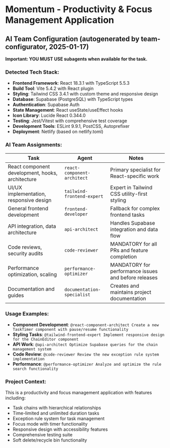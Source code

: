 # Momentum - Productivity & Focus Management Application

## AI Team Configuration (autogenerated by team-configurator, 2025-01-17)

**Important: YOU MUST USE subagents when available for the task.**

### Detected Tech Stack:
- **Frontend Framework**: React 18.3.1 with TypeScript 5.5.3
- **Build Tool**: Vite 5.4.2 with React plugin
- **Styling**: Tailwind CSS 3.4.1 with custom theme and responsive design
- **Database**: Supabase (PostgreSQL) with TypeScript types
- **Authentication**: Supabase Auth
- **State Management**: React useState/useEffect hooks
- **Icon Library**: Lucide React 0.344.0
- **Testing**: Jest/Vitest with comprehensive test coverage
- **Development Tools**: ESLint 9.9.1, PostCSS, Autoprefixer
- **Deployment**: Netlify (based on netlify.toml)

### AI Team Assignments:

| Task | Agent | Notes |
|------|-------|-------|
| React component development, hooks, architecture | `react-component-architect` | Primary specialist for React-specific work |
| UI/UX implementation, responsive design | `tailwind-frontend-expert` | Expert in Tailwind CSS utility-first styling |
| General frontend development | `frontend-developer` | Fallback for complex frontend tasks |
| API integration, data architecture | `api-architect` | Handles Supabase integration and data flow |
| Code reviews, security audits | `code-reviewer` | MANDATORY for all PRs and feature completion |
| Performance optimization, scaling | `performance-optimizer` | MANDATORY for performance issues and before releases |
| Documentation and guides | `documentation-specialist` | Creates and maintains project documentation |

### Usage Examples:
- **Component Development**: `@react-component-architect Create a new TaskTimer component with pause/resume functionality`
- **Styling Tasks**: `@tailwind-frontend-expert Implement responsive design for the ChainEditor component`
- **API Work**: `@api-architect Optimize Supabase queries for the chain management system`
- **Code Review**: `@code-reviewer Review the new exception rule system implementation`
- **Performance**: `@performance-optimizer Analyze and optimize the rule search functionality`

### Project Context:
This is a productivity and focus management application with features including:
- Task chains with hierarchical relationships
- Time-limited and unlimited duration tasks
- Exception rule system for task management
- Focus mode with timer functionality
- Responsive design with accessibility features
- Comprehensive testing suite
- Soft delete/recycle bin functionality
